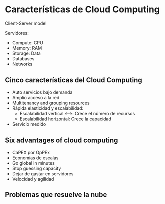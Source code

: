 # Características de Cloud Computing

Client-Server model

Servidores:
* Compute: CPU
* Memory: RAM
* Storage: Data
* Databases
* Networks

## Cinco características del Cloud Computing

* Auto servicios bajo demanda
* Amplio acceso a la red
* Multitenancy and grouping resources
* Rápida elasticidad y escalabilidad:
    * Escalabilidad vertical <-->: Crece el número de recursos
    * Escalabilidad horizontal: Crece la capacidad
* Servicio medido

## Six advantages of cloud computing

* CaPEX por OpPEx
* Economías de escalas
* Go global in minutes
* Stop guessing capacity
* Dejar de gastar en servidores
* Velocidad y agilidad

## Problemas que resuelve la nube


